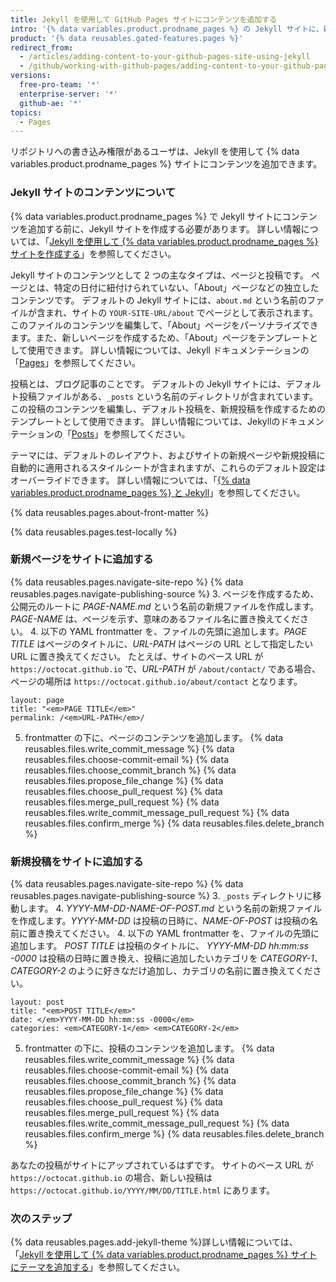 ```yaml
---
title: Jekyll を使用して GitHub Pages サイトにコンテンツを追加する
intro: '{% data variables.product.prodname_pages %} の Jekyll サイトに、新規ページや投稿を追加できます。'
product: '{% data reusables.gated-features.pages %}'
redirect_from:
  - /articles/adding-content-to-your-github-pages-site-using-jekyll
  - /github/working-with-github-pages/adding-content-to-your-github-pages-site-using-jekyll
versions:
  free-pro-team: '*'
  enterprise-server: '*'
  github-ae: '*'
topics:
  - Pages
---
```


リポジトリへの書き込み権限があるユーザは、Jekyll を使用して {% data variables.product.prodname_pages %} サイトにコンテンツを追加できます。

### Jekyll サイトのコンテンツについて

{% data variables.product.prodname_pages %} で Jekyll サイトにコンテンツを追加する前に、Jekyll サイトを作成する必要があります。 詳しい情報については、「[Jekyll を使用して {% data variables.product.prodname_pages %} サイトを作成する](/articles/creating-a-github-pages-site-with-jekyll)」を参照してください。

Jekyll サイトのコンテンツとして 2 つの主なタイプは、ページと投稿です。 ページとは、特定の日付に紐付けられていない、「About」ページなどの独立したコンテンツです。 デフォルトの Jekyll サイトには、`about.md` という名前のファイルが含まれ、サイトの `YOUR-SITE-URL/about` でページとして表示されます。 このファイルのコンテンツを編集して、「About」ページをパーソナライズできます。また、新しいページを作成するため、「About」ページをテンプレートとして使用できます。 詳しい情報については、Jekyll ドキュメンテーションの「[Pages](https://jekyllrb.com/docs/pages/)」を参照してください。

投稿とは、ブログ記事のことです。 デフォルトの Jekyll サイトには、デフォルト投稿ファイルがある、`_posts` という名前のディレクトリが含まれています。 この投稿のコンテンツを編集し、デフォルト投稿を、新規投稿を作成するためのテンプレートとして使用できます。 詳しい情報については、Jekyllのドキュメンテーションの「[Posts](https://jekyllrb.com/docs/posts/)」を参照してください。

テーマには、デフォルトのレイアウト、およびサイトの新規ページや新規投稿に自動的に適用されるスタイルシートが含まれますが、これらのデフォルト設定はオーバーライドできます。 詳しい情報については、「[{% data variables.product.prodname_pages %} と Jekyll](/articles/about-github-pages-and-jekyll#themes)」を参照してください。

{% data reusables.pages.about-front-matter %}

{% data reusables.pages.test-locally %}

### 新規ページをサイトに追加する

{% data reusables.pages.navigate-site-repo %}
{% data reusables.pages.navigate-publishing-source %}
3. ページを作成するため、公開元のルートに _PAGE-NAME.md_ という名前の新規ファイルを作成します。_PAGE-NAME_ は、ページを示す、意味のあるファイル名に置き換えてください。
4. 以下の YAML frontmatter を、ファイルの先頭に追加します。_PAGE TITLE_ はページのタイトルに、_URL-PATH_ はページの URL として指定したい URL に置き換えてください。 たとえば、サイトのベース URL が `https://octocat.github.io` で、_URL-PATH_ が `/about/contact/` である場合、ページの場所は `https://octocat.github.io/about/contact` となります。
  ```shell
  layout: page
  title: "<em>PAGE TITLE</em>"
  permalink: /<em>URL-PATH</em>/
  ```
5. frontmatter の下に、ページのコンテンツを追加します。
{% data reusables.files.write_commit_message %}
{% data reusables.files.choose-commit-email %}
{% data reusables.files.choose_commit_branch %}
{% data reusables.files.propose_file_change %}
{% data reusables.files.choose_pull_request %}
{% data reusables.files.merge_pull_request %}
{% data reusables.files.write_commit_message_pull_request %}
{% data reusables.files.confirm_merge %}
{% data reusables.files.delete_branch %}

### 新規投稿をサイトに追加する

{% data reusables.pages.navigate-site-repo %}
{% data reusables.pages.navigate-publishing-source %}
3. `_posts` ディレクトリに移動します。
4. _YYYY-MM-DD-NAME-OF-POST.md_ という名前の新規ファイルを作成します。_YYYY-MM-DD_ は投稿の日時に、_NAME-OF-POST_ は投稿の名前に置き換えてください。
4. 以下の YAML frontmatter を、ファイルの先頭に追加します。 _POST TITLE_ は投稿のタイトルに、 _YYYY-MM-DD hh:mm:ss -0000_ は投稿の日時に置き換え、投稿に追加したいカテゴリを _CATEGORY-1_、_CATEGORY-2_ のように好きなだけ追加し、カテゴリの名前に置き換えてください。
  ```shell
  layout: post
  title: "<em>POST TITLE</em>"
  date: </em>YYYY-MM-DD hh:mm:ss -0000</em>
  categories: <em>CATEGORY-1</em> <em>CATEGORY-2</em>
  ```
5. frontmatter の下に、投稿のコンテンツを追加します。
{% data reusables.files.write_commit_message %}
{% data reusables.files.choose-commit-email %}
{% data reusables.files.choose_commit_branch %}
{% data reusables.files.propose_file_change %}
{% data reusables.files.choose_pull_request %}
{% data reusables.files.merge_pull_request %}
{% data reusables.files.write_commit_message_pull_request %}
{% data reusables.files.confirm_merge %}
{% data reusables.files.delete_branch %}

あなたの投稿がサイトにアップされているはずです。 サイトのベース URL が `https://octocat.github.io` の場合、新しい投稿は `https://octocat.github.io/YYYY/MM/DD/TITLE.html` にあります。

### 次のステップ

{% data reusables.pages.add-jekyll-theme %}詳しい情報については、「[Jekyll を使用して {% data variables.product.prodname_pages %} サイトにテーマを追加する](/articles/adding-a-theme-to-your-github-pages-site-using-jekyll)」を参照してください。
